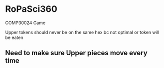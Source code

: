 # RoPaSci360
COMP30024 Game

Upper tokens should never be on the same hex bc not optimal or token will be eaten

## Need to make sure Upper pieces move every time
